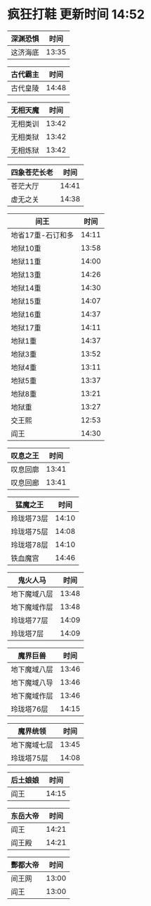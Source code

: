 # 疯狂打鞋 更新时间 14:52

| 深渊恐惧   | 时间    |
|--------|-------|
| 这济海底 | 13:35 |

| 古代霸主   | 时间    |
|--------|-------|
| 古代皇陵 | 14:48 |

| 无相天魔   | 时间    |
|--------|-------|
| 无相类训 | 13:42 |
| 无相类狱 | 13:42 |
| 无相炼狱 | 13:42 |

| 四象苍茫长老   | 时间    |
|--------|-------|
| 苍茫大厅 | 14:41 |
| 虚无之关 | 14:38 |

| 间王   | 时间    |
|--------|-------|
| 地省17重-石订和多 | 14:11 |
| 地狱10重 | 13:58 |
| 地狱11重 | 14:00 |
| 地狱13重 | 14:26 |
| 地狱14重 | 14:30 |
| 地狱15重 | 14:07 |
| 地狱16重 | 14:37 |
| 地狱17重 | 14:11 |
| 地狱1重 | 14:37 |
| 地狱3重 | 13:52 |
| 地狱4重 | 13:11 |
| 地狱5重 | 13:37 |
| 地狱8重 | 13:21 |
| 地狱重 | 13:27 |
| 交王熙 | 12:53 |
| 阎王 | 14:30 |

| 叹息之王   | 时间    |
|--------|-------|
| 叹息回廓 | 13:41 |
| 叹息回廊 | 13:41 |

| 猛魔之王   | 时间    |
|--------|-------|
| 玲珑塔73层 | 14:10 |
| 玲珑塔75层 | 14:08 |
| 玲珑塔78层 | 14:10 |
| 铁血魔宫 | 14:46 |

| 鬼火人马   | 时间    |
|--------|-------|
| 地下魔域八层 | 13:48 |
| 地下魔域作层 | 13:48 |
| 玲珑塔77层 | 14:09 |
| 玲珑塔7层 | 14:09 |

| 魔界巨兽   | 时间    |
|--------|-------|
| 地下魔域八层 | 13:46 |
| 地下魔域八导 | 13:46 |
| 地下魔域作层 | 13:46 |
| 玲珑塔76层 | 14:15 |

| 魔界统领   | 时间    |
|--------|-------|
| 地下魔域七层 | 13:45 |
| 玲珑塔75层 | 14:08 |

| 后土娘娘   | 时间    |
|--------|-------|
| 阎王 | 14:15 |

| 东岳大帝   | 时间    |
|--------|-------|
| 阎王 | 14:21 |
| 阎王殿 | 14:21 |

| 酆都大帝   | 时间    |
|--------|-------|
| 间王网 | 13:00 |
| 阎王 | 13:00 |